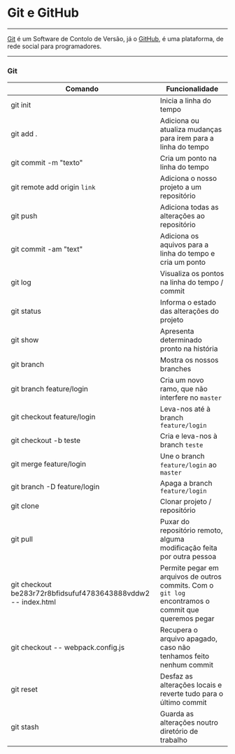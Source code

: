 # Git e GitHub
---

[Git](https://git-scm.com/docs) é um Software de Contolo de Versão, já o [GitHub](https://github.com), é uma plataforma, de rede social para programadores.

---

### Git

Comando | Funcionalidade
------------ | ------------
git init | Inicia a linha do tempo
git add . | Adiciona ou atualiza mudanças para irem para a linha do tempo
git commit -m "texto" | Cria um ponto na linha do tempo
git remote add origin `link`| Adiciona o nosso projeto a um repositório 
git push | Adiciona todas as alterações ao repositório
git commit -am "text" | Adiciona os aquivos para a linha do tempo e cria um ponto
git log | Visualiza os pontos na linha do tempo / commit
git status | Informa o estado das alterações do projeto
git show | Apresenta determinado pronto na história
git branch | Mostra os nossos branches
git branch feature/login | Cria um novo ramo, que não interfere no `master`
git checkout feature/login | Leva-nos até à branch `feature/login`
git checkout -b teste | Cria e leva-nos à branch `teste`
git merge feature/login | Une o branch `feature/login` ao `master`
git branch -D feature/login | Apaga a branch `feature/login`
git clone | Clonar projeto / repositório
git pull | Puxar do repositório remoto, alguma modificação feita por outra pessoa
git checkout be283r72r8bfidsufuf4783643888vddw2 -- index.html | Permite pegar em arquivos de outros commits. Com o `git log` encontramos o commit que queremos pegar  
git checkout -- webpack.config.js | Recupera o arquivo apagado, caso não tenhamos feito nenhum commit
git reset | Desfaz as alterações locais e reverte tudo para o último commit
git stash | Guarda as alterações noutro diretório de trabalho





